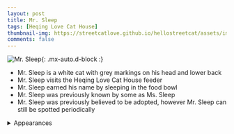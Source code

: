 ```yaml
---
layout: post
title: Mr. Sleep
tags: [Heqing Love Cat House]
thumbnail-img: https://streetcatlove.github.io/hellostreetcat/assets/img/mr_sleep.png
comments: false
---
```


![Mr. Sleep](https://streetcatlove.github.io/hellostreetcat/assets/img/mr_sleep.png){: .mx-auto.d-block :}

* Mr. Sleep is a white cat with grey markings on his head and lower back
* Mr. Sleep visits the Heqing Love Cat House feeder
* Mr. Sleep earned his name by sleeping in the food bowl
* Mr. Sleep was previously known by some as Ms. Sleep
* Mr. Sleep was previously believed to be adopted, however Mr. Sleep can still be spotted periodically

<details>
<summary>Appearances</summary>
<ul>
	<li><a href="https://youtu.be/nnGFIi8DnQE?si=F5Xc_dAGLvLzmfbS&t=18199">3/12/24 05:26</a></li>
	<l1><a href="https://youtu.be/sKRcsdL3UxA?si=sMtmA2KojcyhnwRh&t=18178">3/15/24 17:45</a></li>
</u1>
</details>
